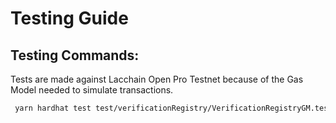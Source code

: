 # Testing Guide

## Testing Commands:

Tests are made against Lacchain Open Pro Testnet because of the Gas Model needed to simulate transactions.

```sh
 yarn hardhat test test/verificationRegistry/VerificationRegistryGM.test.ts  --network lacchain
```
